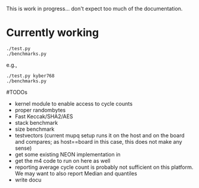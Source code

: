 This is work in progress... don't expect too much of the documentation.

# Currently working

```
./test.py
./benchmarks.py
```

e.g.,

```
./test.py kyber768
./benchmarks.py
```

#TODOs
 - kernel module to enable access to cycle counts
 - proper randombytes
 - Fast Keccak/SHA2/AES
 - stack benchmark
 - size benchmark
 - testvectors (current mupq setup runs it on the host and on the board and compares; as host==board in this case, this does not make any sense)
 - get some existing NEON implementation in
 - get the m4 code to run on here as well
 - reporting average cycle count is probably not sufficient on this platform. We may want to also report Median and quantiles
 - write docu
